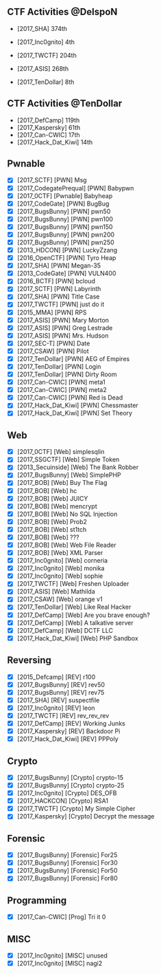 ## CTF Activities @DelspoN

- [2017_SHA] 374th


- [2017_Inc0gnito] 4th
- [2017_TWCTF] 204th
- [2017_ASIS] 268th


- [2017_TenDollar] 8th

## CTF Activities @TenDollar

- [2017_DefCamp] 119th
- [2017_Kaspersky] 61th
- [2017_Can-CWIC] 17th
- [2017_Hack_Dat_Kiwi] 14th

## Pwnable

- [x] \[2017_SCTF] \[PWN] Msg
- [x] \[2017_CodegatePrequal] \[PWN] Babypwn
- [x] \[2017_0CTF] \[Pwnable] Babyheap
- [x] \[2017_CodeGate] \[PWN] BugBug
- [x] \[2017_BugsBunny] \[PWN] pwn50
- [x] \[2017_BugsBunny] \[PWN] pwn100
- [x] \[2017_BugsBunny] \[PWN] pwn150
- [x] \[2017_BugsBunny] \[PWN] pwn200
- [x] \[2017_BugsBunny] \[PWN] pwn250
- [x] \[2013_HDCON] \[PWN] LuckyZzang
- [x] \[2016_OpenCTF] \[PWN] Tyro Heap
- [x] \[2017_SHA] \[PWN] Megan-35 
- [x] \[2013_CodeGate] \[PWN] VULN400
- [x] \[2016_BCTF] \[PWN] bcloud
- [x] \[2017_SCTF] \[PWN] Labyrinth
- [x] \[2017_SHA] \[PWN] Title Case
- [x] \[2017_TWCTF] \[PWN] just do it
- [x] \[2015_MMA] \[PWN] RPS
- [x] \[2017_ASIS] \[PWN] Mary Morton
- [x] \[2017_ASIS] \[PWN] Greg Lestrade
- [x] \[2017_ASIS] \[PWN] Mrs. Hudson
- [x] \[2017_SEC-T] \[PWN] Date
- [x] \[2017_CSAW] \[PWN] Pilot
- [x] \[2017_TenDollar] \[PWN] AEG of Empires
- [x] \[2017_TenDollar] \[PWN] Login
- [x] \[2017_TenDollar] \[PWN] Dirty Room
- [x] \[2017_Can-CWIC] \[PWN] meta1
- [x] \[2017_Can-CWIC] \[PWN] meta2
- [x] \[2017_Can-CWIC] \[PWN] Red is Dead
- [x] \[2017_Hack_Dat_Kiwi] \[PWN] Chessmaster
- [x] \[2017_Hack_Dat_Kiwi] \[PWN] Set Theory

## Web
- [x] \[2017_0CTF] \[Web] simplesqlin
- [x] \[2017_SSGCTF] \[Web] Simple Token
- [x] \[2013_Secuinside] \[Web] The Bank Robber
- [x] \[2017_BugsBunny] \[Web] SimplePHP
- [x] \[2017_BOB] \[Web] Buy The Flag
- [x] \[2017_BOB] \[Web] hc
- [x] \[2017_BOB] \[Web] JUICY
- [x] \[2017_BOB] \[Web] mencrypt
- [x] \[2017_BOB] \[Web] No SQL Injection
- [x] \[2017_BOB] \[Web] Prob2
- [x] \[2017_BOB] \[Web] st1tch
- [x] \[2017_BOB] \[Web] ???
- [x] \[2017_BOB] \[Web] Web File Reader
- [x] \[2017_BOB] \[Web] XML Parser
- [x] \[2017_Inc0gnito] \[Web] corneria
- [x] \[2017_Inc0gnito] \[Web] monika
- [x] \[2017_Inc0gnito] \[Web] sophie
- [x] \[2017_TWCTF] \[Web] Freshen Uploader
- [x] \[2017_ASIS] \[Web] Mathilda
- [x] \[2017_CSAW] \[Web] orange v1
- [x] \[2017_TenDollar] \[Web] Like Real Hacker
- [x] \[2017_DefCamp] \[Web] Are you brave enough?
- [x] [2017_DefCamp] \[Web] A talkative server
- [x] [2017_DefCamp] \[Web] DCTF LLC
- [x] \[2017_Hack_Dat_Kiwi] \[Web] PHP Sandbox

## Reversing
- [x] \[2015_Defcamp] \[REV] r100
- [x] \[2017_BugsBunny] \[REV] rev50
- [x] \[2017_BugsBunny] \[REV] rev75
- [x] \[2017_SHA] \[REV] suspectfile
- [x] \[2017_Inc0gnito] \[REV] leon
- [x] \[2017_TWCTF] \[REV] rev_rev_rev
- [x] \[2017_DefCamp] \[REV] Working Junks
- [x] \[2017_Kaspersky] \[REV] Backdoor Pi
- [x] \[2017_Hack_Dat_Kiwi] \[REV] PPPoly

## Crypto
- [x] \[2017_BugsBunny] \[Crypto] crypto-15
- [x] \[2017_BugsBunny] \[Crypto] crypto-25
- [x] \[2017_Inc0gnito] \[Crypto] DES_OFB
- [x] \[2017_HACKCON] \[Crypto] RSA1
- [x] \[2017_TWCTF] \[Crypto] My Simple Cipher
- [x] \[2017_Kaspersky] \[Crypto] Decrypt the message

## Forensic
- [x] \[2017_BugsBunny] \[Forensic] For25
- [x] \[2017_BugsBunny] \[Forensic] For30
- [x] \[2017_BugsBunny] \[Forensic] For50
- [x] \[2017_BugsBunny] \[Forensic] For80

## Programming

- [x] \[2017_Can-CWIC] \[Prog] Tri it 0

## MISC
- [x] \[2017_Inc0gnito] \[MISC] unused
- [x] \[2017_Inc0gnito] \[MISC] nagi2